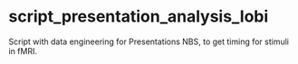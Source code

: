 # script_presentation_analysis_lobi
Script with data engineering for Presentations NBS, to get timing for stimuli in fMRI.
